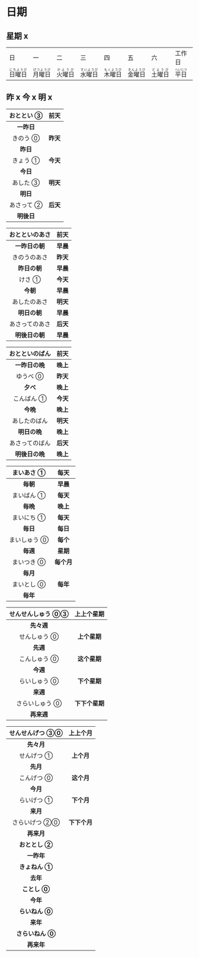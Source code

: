 # 日期

## 星期 x

<table :class="$style['week-days-table']">
<tbody>
  <tr>
    <td>日</td>
    <td>一</td>
    <td>二</td>
    <td>三</td>
    <td>四</td>
    <td>五</td>
    <td>六</td>
    <td>工作日</td>
    <td>周末</td>
  </tr>
  <tr>
    <td><ruby>日曜日<rt>にちようび</rt></ruby></td>
    <td><ruby>月曜日<rt>げつようび</rt></ruby></td>
    <td><ruby>火曜日<rt>かようび</rt></ruby></td>
    <td><ruby>水曜日<rt>すいようび</rt></ruby></td>
    <td><ruby>木曜日<rt>もくようび</rt></ruby></td>
    <td><ruby>金曜日<rt>きんようび</rt></ruby></td>
    <td><ruby>土曜日<rt>どようび</rt></ruby></td>
    <td><ruby>平日<rt>へいじつ</rt></ruby></td>
    <td><ruby>週末<rt>しゅうまつ</rt></ruby></td>
  </tr>
</tbody>
</table>

## 昨 x 今 x 明 x

| おととい ③ | **前天** |
| :--------: | :------: |
| **一昨日** |          |
|  きのう ⓪  | **昨天** |
|  **昨日**  |          |
|  きょう ①  | **今天** |
|  **今日**  |          |
|  あした ③  | **明天** |
|  **明日**  |          |
| あさって ② | **后天** |
| **明後日** |          |

| おとといのあさ | **前天** |
| :------------: | :------: |
| **一昨日の朝** | **早晨** |
|  きのうのあさ  | **昨天** |
|  **昨日の朝**  | **早晨** |
|     けさ ①     | **今天** |
|    **今朝**    | **早晨** |
|  あしたのあさ  | **明天** |
|  **明日の朝**  | **早晨** |
| あさってのあさ | **后天** |
| **明後日の朝** | **早晨** |

| おとといのばん | **前天** |
| :------------: | :------: |
| **一昨日の晩** | **晚上** |
|    ゆうべ ⓪    | **昨天** |
|    **夕べ**    | **晚上** |
|   こんばん ①   | **今天** |
|    **今晩**    | **晚上** |
|  あしたのばん  | **明天** |
|  **明日の晩**  | **晚上** |
| あさってのばん | **后天** |
| **明後日の晩** | **晚上** |

|  まいあさ ①  |  **每天**  |
| :----------: | :--------: |
|   **毎朝**   |  **早晨**  |
|  まいばん ①  |  **每天**  |
|   **毎晩**   |  **晚上**  |
|  まいにち ①  |  **每天**  |
|   **毎日**   |  **每日**  |
| まいしゅう ⓪ |  **每个**  |
|   **毎週**   |  **星期**  |
|  まいつき ⓪  | **每个月** |
|   **毎月**   |            |
|  まいとし ⓪  |  **每年**  |
|   **毎年**   |            |

| せんせんしゅう ⓪③ | **上上个星期** |
| :---------------: | :------------: |
|    **先々週**     |                |
|   せんしゅう ⓪    |  **上个星期**  |
|     **先週**      |                |
|   こんしゅう ⓪    |  **这个星期**  |
|     **今週**      |                |
|   らいしゅう ⓪    |  **下个星期**  |
|     **来週**      |                |
|  さらいしゅう ⓪   | **下下个星期** |
|    **再来週**     |                |

| せんせんげつ ③⓪  | **上上个月** |
| :--------------: | :----------: |
|    **先々月**    |              |
|    せんげつ ①    |  **上个月**  |
|     **先月**     |              |
|    こんげつ ⓪    |  **这个月**  |
|     **今月**     |              |
|    らいげつ ①    |  **下个月**  |
|     **来月**     |              |
|  さらいげつ ②⓪   | **下下个月** |
|    **再来月**    |              |
|  **おととし ②**  |              |
|    **一昨年**    |              |
|  **きょねん ①**  |              |
|     **去年**     |              |
|   **ことし ⓪**   |              |
|     **今年**     |              |
|  **らいねん ⓪**  |              |
|     **来年**     |              |
| **さらいねん ⓪** |              |
|    **再来年**    |              |

<style module lang="scss">
  .week-days-table {
    td, th {
      font-size: 16px;
      padding: 15px 5px 10px 5px;
      text-align: center;
      width: 75px;
    }
    rt {
      font-size: 12px;
      font-weight: normal;
    }
    ruby {
      font-weight: bold;
    }
  }

</style>

